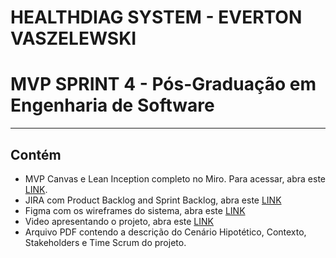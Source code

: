 # HEALTHDIAG SYSTEM - EVERTON VASZELEWSKI
# MVP SPRINT 4 - Pós-Graduação em Engenharia de Software

---
## Contém

- MVP Canvas e Lean Inception completo no Miro. Para acessar, abra este [LINK](https://miro.com/app/board/uXjVKcTozKY=/?share_link_id=775719527704).
- JIRA com Product Backlog and Sprint Backlog, abra este [LINK](https://evertonvaszelewski.atlassian.net/jira/software/projects/SCRUM/boards/1/backlog?atlOrigin=eyJpIjoiZTE3MTE3NWIzYTg4NDBjNmE3ZTQyNTcyNmU2YzJhOGEiLCJwIjoiaiJ9)
- Figma com os wireframes do sistema, abra este [LINK](https://www.figma.com/file/aQFVnmHV9QQOoSIddmlU3M/Projeto-MVP?type=design&node-id=0%3A1&mode=design&t=wOK0AyY7QGrHSQDU-1)
- Video apresentando o projeto, abra este [LINK](https://youtu.be/Z3GkaoPVHK8)
- Arquivo PDF contendo a descrição do Cenário Hipotético, Contexto, Stakeholders e Time Scrum do projeto.
